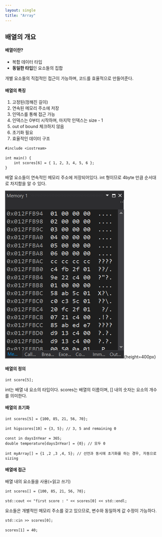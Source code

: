 ```yaml
---
layout: single
title: "Array"
---
```


## 배열의 개요

#### 배열이란?
- 복합 데이터 타입
- **동일한 타입**인 요소들의 집합

개별 요소들의 직접적인 접근이 가능하며, 코드를 효율적으로 만들어준다.

#### 배열의 특징
1. 고정된(정해진 길이)
2. 연속된 메모리 주소에 저장
3. 인덱스를 통해 접근 가능
4. 인덱스는 0부터 시작하며, 마지막 인덱스는 size - 1
5. out of bound 체크하지 않음
6. 초기화 필요
7. 효율적인 데이터 구조

```
#include <iostream>

int main() {
	int scores[6] = { 1, 2, 3, 4, 5, 6 };
}
```

배열 요소들이 연속적인 메모리 주소에 저장되어있다. int 형이므로 4byte 만큼 순서대로 차지함을 알 수 있다.

![image](../images/2025-02-03-Array/Continuous_Memory_Address.png){height=400px}

#### 배열의 정의

```
int score[5];
```

int는 배열 내 요소의 타입이다. scores는 배열의 이름이며, [] 내의 숫자는 요소의 개수를 의미한다.

#### 배열의 초기화

```
int scores[5] = {100, 85, 21, 56, 70};

int higscores[10] = {3, 5}; // 3, 5 and remaining 0

const in daysInYear = 365;
double temperature[daysInYear] = {0}; // 모두 0

int myArray[] = {1 ,2 ,3 ,4, 5}; // 선언과 동시에 초기화를 하는 경우, 자동으로 sizing
```

#### 배열에 접근
배열 내의 요소들을 사용(=읽고 쓰기)

```
int scores[] = {100, 85, 21, 56, 70};

std::cout << "first score : " << scores[0] << std::endl;
```

요소들은 개별적인 메모리 주소를 갖고 있으므로, 변수와 동일하게 값 수정이 가능하다. 

```
std::cin >> scores[0];

scores[1] = 40;
```



